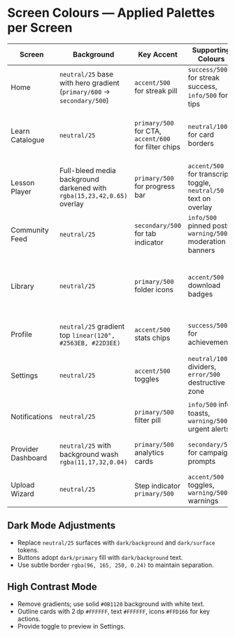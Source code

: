 # Screen Colours — Applied Palettes per Screen

| Screen | Background | Key Accent | Supporting Colours | Notes |
| --- | --- | --- | --- | --- |
| Home | `neutral/25` base with hero gradient (`primary/600` → `secondary/500`) | `accent/500` for streak pill | `success/500` for streak success, `info/500` for tips | Switch hero gradient to `dark/background` mix when dark mode.
| Learn Catalogue | `neutral/25` | `primary/500` for CTA, `accent/600` for filter chips | `neutral/100` for card borders | In dark mode use `dark/surface` cards with `dark/primary` text.
| Lesson Player | Full-bleed media background darkened with `rgba(15,23,42,0.65)` overlay | `primary/500` for progress bar | `accent/500` for transcript toggle, `neutral/50` text on overlay | When captions on, highlight icon with `accent/600` glow.
| Community Feed | `neutral/25` | `secondary/500` for tab indicator | `info/500` pinned posts, `warning/500` moderation banners | Post background `#FFFFFF` / `dark/surface`.
| Library | `neutral/25` | `primary/500` folder icons | `accent/500` download badges | Offline banner uses `warning/100` background with `warning/500` text.
| Profile | `neutral/25` gradient top `linear(120°, #2563EB, #22D3EE)` | `accent/500` stats chips | `success/500` for achievements | Dark mode gradient uses `#1E3A8A → #7C3AED`.
| Settings | `neutral/25` | `accent/500` toggles | `neutral/100` dividers, `error/500` destructive zone | High contrast mode flips background to `#FFFFFF` with 2 dp outlines.
| Notifications | `neutral/25` | `primary/500` filter pill | `info/500` info toasts, `warning/500` urgent alerts | Use tinted backgrounds for severity.
| Provider Dashboard | `neutral/25` with background wash `rgba(11,17,32,0.04)` | `primary/500` analytics cards | `secondary/500` for campaign prompts | Earnings cards use `success/500` gradient overlay.
| Upload Wizard | `neutral/25` | Step indicator `primary/500` | `accent/500` toggles, `warning/500` warnings | Completed steps tinted `success/100`.

## Dark Mode Adjustments
- Replace `neutral/25` surfaces with `dark/background` and `dark/surface` tokens.
- Buttons adopt `dark/primary` fill with `dark/background` text.
- Use subtle border `rgba(96, 165, 250, 0.24)` to maintain separation.

## High Contrast Mode
- Remove gradients; use solid `#0B1120` background with white text.
- Outline cards with 2 dp `#FFFFFF`, text `#FFFFFF`, icons `#FFD166` for key actions.
- Provide toggle to preview in Settings.
